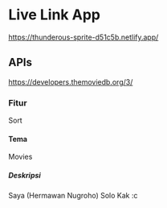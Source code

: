 # Live Link App

https://thunderous-sprite-d51c5b.netlify.app/

## APIs

https://developers.themoviedb.org/3/

### Fitur
Sort

#### Tema
Movies

##### Deskripsi
Saya (Hermawan Nugroho) Solo Kak :c

